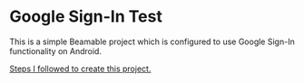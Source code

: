# Google Sign-In Test

This is a simple Beamable project which is configured to use Google Sign-In functionality on Android.

[Steps I followed to create this project.](https://docs.google.com/document/d/1lq3yKozgqHkKWzVzSXDj6WHxd4EsT_yEgzdHv5HsmwI/edit?usp=sharing)
